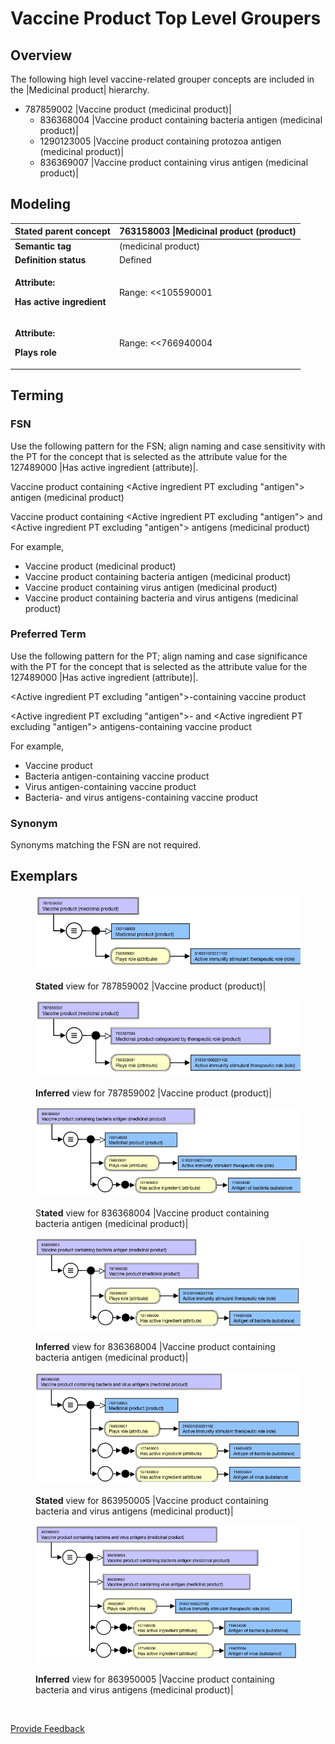 # Vaccine Product Top Level Groupers

## Overview

The following high level vaccine-related grouper concepts are included in the |Medicinal product| hierarchy.

* 787859002 |Vaccine product (medicinal product)|
  * 836368004 |Vaccine product containing bacteria antigen (medicinal product)|
  * 1290123005 |Vaccine product containing protozoa antigen (medicinal product)|
  * 836369007 |Vaccine product containing virus antigen (medicinal product)|

## Modeling

| **Stated parent concept**                                                       | 763158003 \|Medicinal product (product)                                                                                                                                                                                                                                                                                   |
| ------------------------------------------------------------------------------- | ------------------------------------------------------------------------------------------------------------------------------------------------------------------------------------------------------------------------------------------------------------------------------------------------------------------------- |
| **Semantic tag**                                                                | (medicinal product)                                                                                                                                                                                                                                                                                                       |
| **Definition status**                                                           | Defined                                                                                                                                                                                                                                                                                                                   |
| <p><strong>Attribute:</strong></p><p><strong>Has active ingredient</strong></p> | <p>Range: &#x3C;&#x3C;105590001 |Substance (substance)|</p><p>Cardinality: 0..*</p><p><em>Exception:  Top level grouper 787859002 |Vaccine product (medicinal product)| does not have a Has active ingredient (attribute).</em></p>                                                                                       |
| <p><strong>Attribute:</strong></p><p><strong>Plays role</strong></p>            | <p>Range: &#x3C;&#x3C;766940004 |Role (role)|</p><p>Cardinality: 0..*</p><ul><li>While the allowed range is broader, top level vaccine-related grouper concepts should have one and only one Plays role (attribute) with attribute value = 318331000221102 |Active immunity stimulant therapeutic role (role)|.</li></ul> |

## Terming

### FSN

Use the following pattern for the FSN; align naming and case sensitivity with the PT for the concept that is selected as the attribute value for the 127489000 |Has active ingredient (attribute)|.

Vaccine product containing \<Active ingredient PT excluding "antigen"> antigen (medicinal product)

Vaccine product containing \<Active ingredient PT excluding "antigen"> and \<Active ingredient PT excluding "antigen"> antigens (medicinal product)

For example,

* Vaccine product (medicinal product)
* Vaccine product containing bacteria antigen (medicinal product)
* Vaccine product containing virus antigen (medicinal product)
* Vaccine product containing bacteria and virus antigens (medicinal product)

### Preferred Term

Use the following pattern for the PT; align naming and case significance with the PT for the concept that is selected as the attribute value for the 127489000 |Has active ingredient (attribute)|.

\<Active ingredient PT excluding "antigen">-containing vaccine product

\<Active ingredient PT excluding "antigen">- and \<Active ingredient PT excluding "antigen"> antigens-containing vaccine product

For example,

* Vaccine product
* Bacteria antigen-containing vaccine product
* Virus antigen-containing vaccine product
* Bacteria- and virus antigens-containing vaccine product

### Synonym

Synonyms matching the FSN are not required.

## Exemplars

<figure><img src="../../../../../../.gitbook/assets/image (43) (1).png" alt=""><figcaption><p><strong>Stated</strong> view for 787859002 |Vaccine product (product)|</p></figcaption></figure>

<figure><img src="../../../../../../.gitbook/assets/image (44) (1).png" alt=""><figcaption><p><strong>Inferred</strong> view for 787859002 |Vaccine product (product)|</p></figcaption></figure>

<figure><img src="../../../../../../.gitbook/assets/image (45) (1).png" alt=""><figcaption><p>S<strong>tated</strong> view for 836368004 |Vaccine product containing bacteria antigen (medicinal product)|</p></figcaption></figure>

<figure><img src="../../../../../../.gitbook/assets/image (46) (1).png" alt=""><figcaption><p><strong>Inferred</strong> view for 836368004 |Vaccine product containing bacteria antigen (medicinal product)|</p></figcaption></figure>

<figure><img src="../../../../../../.gitbook/assets/image (47) (1).png" alt=""><figcaption><p><strong>Stated</strong> view for 863950005 |Vaccine product containing bacteria and virus antigens (medicinal product)|</p></figcaption></figure>

<figure><img src="../../../../../../.gitbook/assets/image (48) (1).png" alt=""><figcaption><p><strong>Inferred</strong> view for 863950005 |Vaccine product containing bacteria and virus antigens (medicinal product)|</p></figcaption></figure>

<figure><img src="../../../../../../authoring/pharmaceutical-and-biologic-product/images/174690909.png" alt=""><figcaption></figcaption></figure>






<a href="https://docs.google.com/forms/d/e/1FAIpQLScTmbZIf0UEQwYDkY27EEWBkaiYkHSbR0_9DmFrMLXoQLyL7Q/viewform?usp=pp_url&entry.1767247133=SCT+Editorial+Guide&entry.670899847=Vaccine%20Product%20Top%20Level%20Groupers" class="button primary">Provide Feedback</a>
